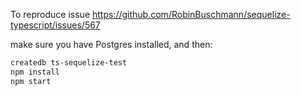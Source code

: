 To reproduce issue https://github.com/RobinBuschmann/sequelize-typescript/issues/567

make sure you have Postgres installed, and then:

```bash
createdb ts-sequelize-test
npm install
npm start
```
